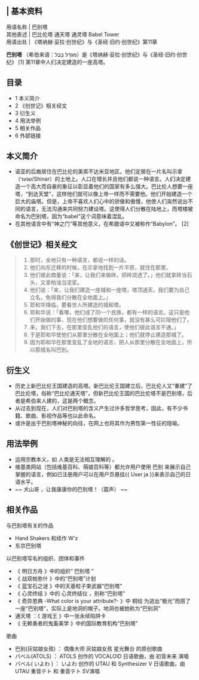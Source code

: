 |  **基本资料**  
---  
用语名称  |  巴别塔   
其他表述  |  巴比伦塔  通天塔  通灵塔  Babel Tower   
用语出处  |  《塔纳赫·妥拉·创世纪》与《圣经·旧约·创世纪》第11章   
  
**巴别塔** （希伯来语：מִגְדַּל בָּבֶל）是《塔纳赫·妥拉·创世纪》与《圣经·旧约·创世纪》  [1]
第11章中人们决定建造的一座高塔。

##  目录

  * 1  本义简介 
  * 2  《创世记》相关经文 
  * 3  衍生义 
  * 4  用法举例 
  * 5  相关作品 
  * 6  外部链接 

##  本义简介

  * 诺亚的后裔居住在巴比伦的美索不达米亚地区。他们定居在一片名叫示拿（שנער/Shinar）的土地上。人口在增长并且他们都说一种语言。人们决定建造一个高大而自豪的象征以彰显着他们的国家有多么强大。巴比伦人想要一座塔，“到达天堂”，这样他们就可以像上帝一样而不需要他。他们开始建造一个巨大的庙塔。但是，上帝不喜欢人们心中的骄傲和傲慢，他使人们突然说出不同的语言，无法沟通来共同努力建设塔。这使得人们分散在陆地上，而塔楼被命名为巴别塔，因为“babel”这个词意味着混乱。 
  * 在其他语言中有“神之门”等其他意义，在希腊语中又被称作“Babylon”。  [2] 

##  《创世记》相关经文

>   1. 那时，全地只有一种语言，都说一样的话。
>   2. 他们向东迁移的时候，在示拿地找到一片平原，就住在那里。
>   3. 他们彼此商量说：「来，让我们来做砖，把砖烧透了。」他们就拿砖当石头，又拿柏油当泥浆。
>   4. 他们说：「来，让我们建造一座城和一座塔，塔顶通天。我们要为自己立名，免得我们分散在全地面上。」
>   5. 耶和华降临，要看世人所建造的城和塔。
>   6. 耶和华说：「看哪，他们成了同一个民族，都有一样的语言。这只是他们开始做的事，现在他们想要做的任何事，就没有甚么可拦阻他们了。
>   7. 来，我们下去，在那里变乱他们的语言，使他们彼此语言不通。」
>   8. 于是耶和华使他们从那里分散在全地面上；他们就停止建造那城了。
>   9. 因为耶和华在那里变乱了全地的语言，把人从那里分散在全地面上，所以那城名叫巴别。
>

##  衍生义

  * 历史上新巴比伦王国建造的高塔。新巴比伦王国建立后，巴比伦人又“重建”了巴比伦塔，俗称“巴比伦通天塔”，但新巴比伦王国的巴比伦塔不是巴别塔，后者是希伯来人建的，这是两个概念。 
  * 从过去到现在，人们对巴别塔的含义产生过许多哲学思考，因此，有不少书籍、歌曲、影视作品等也以此命名。 
  * 或许是出于巴别塔神秘的向往，在网上也将其作为男性第一性征的隐喻。 

##  用法举例

  * 运用宗教本义，如  人类是无法相互理解的  。 
  * 维基类网站（包括维基百科、萌娘百科等）都允许用户使用  巴别  来展示自己掌握的语言，例如已注册用户可以在用户页悬挂{{  User ja  }}来表示自己的日语水平。 
  * ~~ 犬山哥  ，让我康康你的巴别塔！（震声） ~~

##  相关作品

与巴别塔有关的作品

  * Hand Shakers  和续作  W'z 
  * 东京巴别塔 

以巴别塔写名的组织、团体和事件

  * 《  明日方舟  》中的组织“  巴别塔  ” 
  * 《  战双帕弥什  》中的“巴别塔”计划 
  * 《  蓝宝石之谜  》中的天基粒子束武器“巴别塔” 
  * 《  心灵终结  》中的  心灵终结仪  ，别称“巴别塔” 
  * 《  奇异恩典 -What color is your attribute?-  》中  桐绘  为逃出“极光”而搭了一座“巴别塔”，实际上是地洞的幌子。地洞也被她称为“巴别洞” 
  * 通天塔  ：《  游戏王  》中一张永续陷阱卡 
  * 《  无赖勇者的鬼畜美学  》中的国际教育机构“巴别塔” 

歌曲

  * 巴别(灰姑娘女孩)  ：  偶像大师 灰姑娘女孩 星光舞台  的原创歌曲 
  * バベル(ATOLS)  ：  ATOLS  创作的  VOCALOID  日语歌曲，由  初音未来  演唱 
  * バベル(  いよわ  )  ：  いよわ  创作的  UTAU  和  Synthesizer V  日语歌曲，由UTAU  重音テト  和  重音テト  SV演唱 